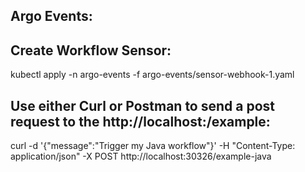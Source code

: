 Argo Events:
--------------

Create Workflow Sensor:
------------------------

kubectl apply -n argo-events -f argo-events/sensor-webhook-1.yaml


Use either Curl or Postman to send a post request to the http://localhost:/example:
-------------------------------------------------------------------------------------
curl -d '{"message":"Trigger my Java workflow"}' -H "Content-Type: application/json" -X POST http://localhost:30326/example-java